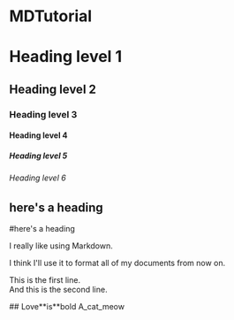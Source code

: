 # MDTutorial
# Heading level 1
## Heading level 2
### Heading level 3
#### Heading level 4
##### Heading level 5
###### Heading level 6
## here's a heading
#here's a heading
<p>I really like using Markdown.</p>
<p>I think I'll use it to format all of my documents from now on.</p>
<p>This is the first line.<br>
And this is the second line.</p>
## Love**is**bold
A_cat_meow
